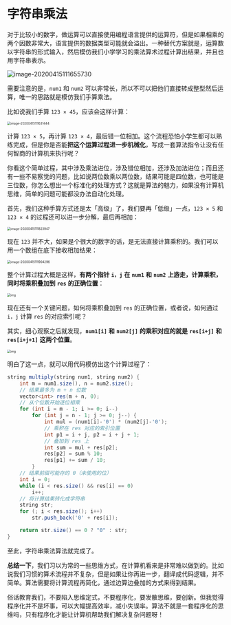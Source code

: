 # 字符串乘法

对于比较小的数字，做运算可以直接使用编程语言提供的运算符，但是如果相乘的两个因数非常大，语言提供的数据类型可能就会溢出。一种替代方案就是，运算数以字符串的形式输入，然后模仿我们小学学习的乘法算术过程计算出结果，并且也用字符串表示。

![image-20200415111655730](%E5%AD%97%E7%AC%A6%E4%B8%B2%E4%B9%98%E6%B3%95.resource/image-20200415111655730.png)

需要注意的是，`num1` 和 `num2` 可以非常长，所以不可以把他们直接转成整型然后运算，唯一的思路就是模仿我们手算乘法。

比如说我们手算 `123 × 45`，应该会这样计算：

<img src="%E5%AD%97%E7%AC%A6%E4%B8%B2%E4%B9%98%E6%B3%95.resource/image-20200415111631444.png" alt="image-20200415111631444" style="zoom:50%;" />

计算 `123 × 5`，再计算 `123 × 4`，最后错一位相加。这个流程恐怕小学生都可以熟练完成，但是你是否能**把这个运算过程进一步机械化**，写成一套算法指令让没有任何智商的计算机来执行呢？

你看这个简单过程，其中涉及乘法进位，涉及错位相加，还涉及加法进位；而且还有一些不易察觉的问题，比如说两位数乘以两位数，结果可能是四位数，也可能是三位数，你怎么想出一个标准化的处理方式？这就是算法的魅力，如果没有计算机思维，简单的问题可能都没办法自动化处理。

首先，我们这种手算方式还是太「高级」了，我们要再「低级」一点，`123 × 5` 和 `123 × 4` 的过程还可以进一步分解，最后再相加：

<img src="%E5%AD%97%E7%AC%A6%E4%B8%B2%E4%B9%98%E6%B3%95.resource/image-20200415111823947.png" alt="image-20200415111823947" style="zoom:50%;" />

现在 `123` 并不大，如果是个很大的数字的话，是无法直接计算乘积的。我们可以用一个数组在底下接收相加结果：

<img src="%E5%AD%97%E7%AC%A6%E4%B8%B2%E4%B9%98%E6%B3%95.resource/image-20200415111904296.png" alt="image-20200415111904296" style="zoom:50%;" />

整个计算过程大概是这样，**有两个指针** **`i，j`** **在** **`num1`** **和** **`num2`** **上游走，计算乘积，同时将乘积叠加到** **`res`** **的正确位置**：

<img src="%E5%AD%97%E7%AC%A6%E4%B8%B2%E4%B9%98%E6%B3%95.resource/assets_-LrtQOWSnDdXhp3kYN4k_-LrtQYLCSR8P7gMTIQMt_-LrtQa6Gz51Fo1RLPUHz_4.gif" alt="img" style="zoom:50%;" />

现在还有一个关键问题，如何将乘积叠加到 `res` 的正确位置，或者说，如何通过 `i，j` 计算 `res` 的对应索引呢？

其实，细心观察之后就发现，**`num1[i]`** **和** **`num2[j]`** **的乘积对应的就是** **`res[i+j]`** **和** **`res[i+j+1]`** **这两个位置**。

<img src="%E5%AD%97%E7%AC%A6%E4%B8%B2%E4%B9%98%E6%B3%95.resource/assets_-LrtQOWSnDdXhp3kYN4k_-LzvvGoSsStlbJEhgL6E_-LzvvIgYAwHDHlDIdVKt_6.jpg" alt="img" style="zoom:50%;" />

明白了这一点，就可以用代码模仿出这个计算过程了：



```java
string multiply(string num1, string num2) {
    int m = num1.size(), n = num2.size();
    // 结果最多为 m + n 位数
    vector<int> res(m + n, 0);
    // 从个位数开始逐位相乘
    for (int i = m - 1; i >= 0; i--)
        for (int j = n - 1; j >= 0; j--) {
            int mul = (num1[i]-'0') * (num2[j]-'0');
            // 乘积在 res 对应的索引位置
            int p1 = i + j, p2 = i + j + 1;
            // 叠加到 res 上
            int sum = mul + res[p2];
            res[p2] = sum % 10;
            res[p1] += sum / 10;
        }
    // 结果前缀可能存的 0（未使用的位）
    int i = 0;
    while (i < res.size() && res[i] == 0)
        i++;
    // 将计算结果转化成字符串
    string str;
    for (; i < res.size(); i++)
        str.push_back('0' + res[i]);

    return str.size() == 0 ? "0" : str;
}
```

至此，字符串乘法算法就完成了。

**总结一下**，我们习以为常的一些思维方式，在计算机看来是非常难以做到的。比如说我们习惯的算术流程并不复杂，但是如果让你再进一步，翻译成代码逻辑，并不简单。算法需要将计算流程再简化，通过边算边叠加的方式来得到结果。

俗话教育我们，不要陷入思维定式，不要程序化，要发散思维，要创新。但我觉得程序化并不是坏事，可以大幅提高效率，减小失误率。算法不就是一套程序化的思维吗，只有程序化才能让计算机帮助我们解决复杂问题呀！